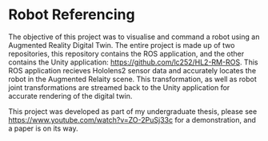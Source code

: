 # Robot Referencing
The objective of this project was to visualise and command a robot using an Augmented Reality Digital Twin. The entire project is made up of two repositories, this repository contains the ROS application, and the other contains the Unity application: https://github.com/lc252/HL2-RM-ROS. This ROS application recieves Hololens2 sensor data and accurately locates the robot in the Augmented Relaity scene. This transformation, as well as robot joint transformations are streamed back to the Unity application for accurate rendering of the digital twin.

This project was developed as part of my undergraduate thesis, please see https://www.youtube.com/watch?v=ZO-2PuSj33c for a demonstration, and a paper is on its way.
